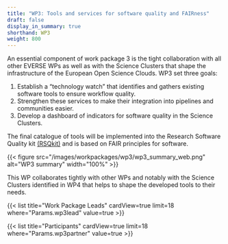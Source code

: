 ```yaml
---
title: "WP3: Tools and services for software quality and FAIRness"
draft: false
display_in_summary: true
shorthand: WP3
weight: 800
---
```


An essential component of work package 3 is the tight collaboration with all other EVERSE WPs as well as with the Science Clusters that shape the infrastructure of the European Open Science Clouds. WP3 set three goals:

1. Establish a “technology watch” that identifies and gathers existing software tools to ensure workflow quality.
2. Strengthen these services to make their integration into pipelines and communities easier.
3. Develop a dashboard of indicators for software quality in the Science Clusters.

The final catalogue of tools will be implemented into the Research Software Quality kit [(RSQkit)](/services/rsqkit/) and is based on FAIR principles for software.

{{< figure src="/images/workpackages/wp3/wp3_summary_web.png" alt="WP3 summary" width="100%" >}}

This WP collaborates tightly with other WPs and notably with the Science Clusters identified in WP4 that helps to shape the developed tools to their needs.

{{< list title="Work Package Leads" cardView=true limit=18 where="Params.wp3lead" value=true  >}}

<!-- {{< list title="People" cardView=true limit=18 where="Params.wp3" value=true  >}} -->

{{< list title="Participants" cardView=true limit=18 where="Params.wp3partner" value=true  >}}
